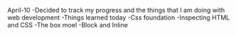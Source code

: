 April-10
    -Decided to track my progress and the things that I am doing with web development
    -Things learned today
        -Css foundation
        -Inspecting HTML and CSS
        -The box moel
        -Block and Inline